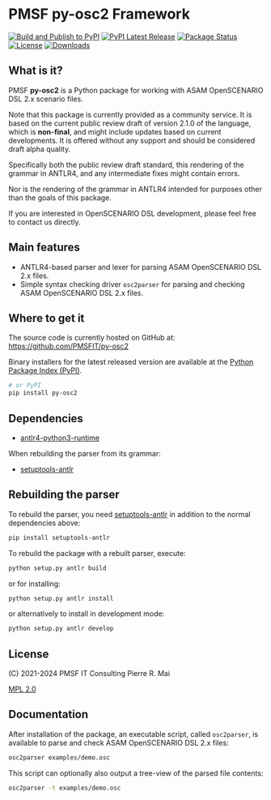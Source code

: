 # PMSF py-osc2 Framework

[![Build and Publish to PyPI](https://github.com/PMSFIT/py-osc2/actions/workflows/build-and-publish-pypi.yml/badge.svg)](https://github.com/PMSFIT/py-osc2/actions/workflows/build-and-publish-pypi.yml)
[![PyPI Latest Release](https://img.shields.io/pypi/v/py-osc2.svg)](https://pypi.org/project/py-osc2/)
[![Package Status](https://img.shields.io/pypi/status/py-osc2.svg)](https://pypi.org/project/py-osc2/)
[![License](https://img.shields.io/pypi/l/py-osc2.svg)](https://github.com/PMSFIT/py-osc2/blob/main/LICENSE)
[![Downloads](https://pepy.tech/badge/py-osc2)](https://pepy.tech/project/py-osc2)

## What is it?

PMSF **py-osc2** is a Python package for working with ASAM OpenSCENARIO
DSL 2.x scenario files.

Note that this package is currently provided as a community service.
It is based on the current public review draft of version 2.1.0 of the
language, which is **non-final**, and might include updates based on
current developments.
It is offered without any support and should be considered draft alpha
quality.

Specifically both the public review draft standard, this rendering of
the grammar in ANTLR4, and any intermediate fixes might contain errors.

Nor is the rendering of the grammar in ANTLR4 intended for purposes
other than the goals of this package.

If you are interested in OpenSCENARIO DSL development, please feel free
to contact us directly.

## Main features

- ANTLR4-based parser and lexer for parsing ASAM OpenSCENARIO DSL 2.x
  files.
- Simple syntax checking driver `osc2parser` for parsing and checking
  ASAM OpenSCENARIO DSL 2.x files.

## Where to get it

The source code is currently hosted on GitHub at:
https://github.com/PMSFIT/py-osc2

Binary installers for the latest released version are available at the
[Python Package Index (PyPI)](https://pypi.org/project/py-osc2).

```sh
# or PyPI
pip install py-osc2
```

## Dependencies

- [antlr4-python3-runtime](https://pypi.org/project/antlr4-python3-runtime/)

When rebuilding the parser from its grammar:

- [setuptools-antlr](https://pypi.org/project/setuptools-antlr/)

## Rebuilding the parser

To rebuild the parser, you need [setuptools-antlr](https://pypi.org/project/setuptools-antlr/)
in addition to the normal dependencies above:

```sh
pip install setuptools-antlr
```

To rebuild the package with a rebuilt parser, execute:

```sh
python setup.py antlr build
```

or for installing:

```sh
python setup.py antlr install
```

or alternatively to install in development mode:

```sh
python setup.py antlr develop
```

## License

(C) 2021-2024 PMSF IT Consulting Pierre R. Mai

[MPL 2.0](LICENSE)

## Documentation

After installation of the package, an executable script, called
`osc2parser`, is available to parse and check ASAM OpenSCENARIO DSL 2.x
files:

```sh
osc2parser examples/demo.osc
```

This script can optionally also output a tree-view of the parsed file
contents:

```sh
osc2parser -t examples/demo.osc
```
